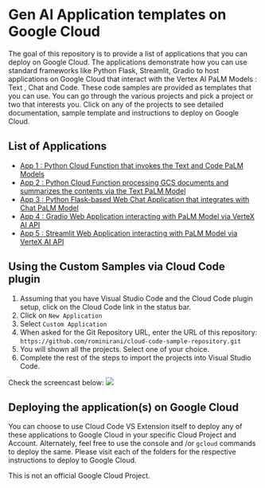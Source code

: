 # Gen AI Application templates on Google Cloud
The goal of this repository is to provide a list of applications that you can deploy on Google Cloud. The applications demonstrate how you can use standard frameworks like Python Flask, Streamlit, Gradio to host applications on Google Cloud that interact with the Vertex AI PaLM Models : Text , Chat and Code. These code samples are provided as templates that you can use. You can go through the various projects and pick a project or two that interests you. Click on any of the projects to see detailed documentation, sample template and instructions to deploy on Google Cloud. 

## List of Applications 
- [App 1 : Python Cloud Function that invokes the Text and Code PaLM Models](app1-cf-python-vertexai-http)
- [App 2 : Python Cloud Function processing GCS documents and summarizes the contents via the Text PaLM Model](app2-cf-python-vertexai-gcs)
- [App 3 : Python Flask-based Web Chat Application that integrates with Chat PaLM Model](app3-cr-python-flask-vertexai)
- [App 4 : Gradio Web Application interacting with PaLM Model via VerteX AI API](app4-cr-python-gradio-vertexai)
- [App 5 : Streamlit Web Application interacting with PaLM Model via VerteX AI API](app5-cr-python-streamlit-vertexai)

## Using the Custom Samples via Cloud Code plugin

1. Assuming that you have Visual Studio Code and the Cloud Code plugin setup, click on the Cloud Code link in the status bar.
2. Click on `New Application`
3. Select `Custom Application`
4. When asked for the Git Repository URL, enter the URL of this repository: `https://github.com/rominirani/cloud-code-sample-repository.git`
5. You will shown all the projects. Select one of your choice.
6. Complete the rest of the steps to import the projects into Visual Studio Code.

Check the screencast below:
<img src="import-apps-into-cloudcode.gif"/>

## Deploying the application(s) on Google Cloud
You can choose to use Cloud Code VS Extension itself to deploy any of these applications to Google Cloud in your specific Cloud Project and Account. Alternately, feel free to use the console and /or `gcloud` commands to deploy the same. Please visit each of the folders for the respective instructions to deploy to Google Cloud. 

This is not an official Google Cloud Project.
